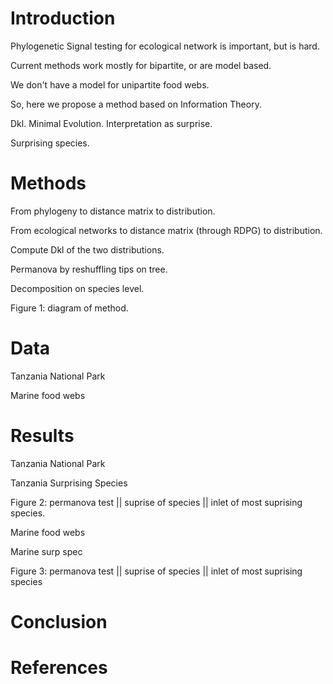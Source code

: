 # Introduction

Phylogenetic Signal testing for ecological network is important, but is hard.

Current methods work mostly for bipartite, or are model based.

We don't have a model for unipartite food webs.

So, here we propose a method based on Information Theory.

Dkl. Minimal Evolution. Interpretation as surprise.

Surprising species.

# Methods

From phylogeny to distance matrix to distribution.

From ecological networks to distance matrix (through RDPG) to distribution.

Compute Dkl of the two distributions.

Permanova by reshuffling tips on tree.

Decomposition on species level.

Figure 1: diagram of method.

# Data

Tanzania National Park

Marine food webs 

# Results

Tanzania National Park

Tanzania Surprising Species

Figure 2: permanova test || suprise of species || inlet of most suprising species.

Marine food webs 

Marine surp spec

Figure 3: permanova test || suprise of species || inlet of most suprising species

# Conclusion

# References
